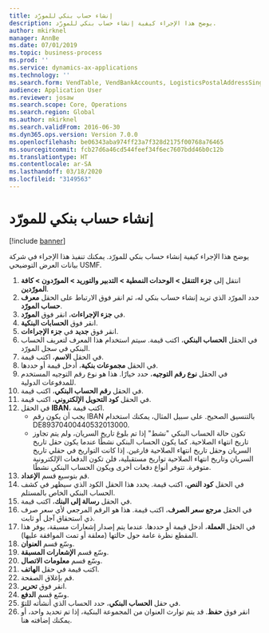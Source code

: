 ```yaml
---
title: إنشاء حساب بنكي للمورّد
description: يوضح هذا الإجراء كيفية إنشاء حساب بنكي للمورّد.
author: mkirknel
manager: AnnBe
ms.date: 07/01/2019
ms.topic: business-process
ms.prod: ''
ms.service: dynamics-ax-applications
ms.technology: ''
ms.search.form: VendTable, VendBankAccounts, LogisticsPostalAddressSingle
audience: Application User
ms.reviewer: josaw
ms.search.scope: Core, Operations
ms.search.region: Global
ms.author: mkirknel
ms.search.validFrom: 2016-06-30
ms.dyn365.ops.version: Version 7.0.0
ms.openlocfilehash: be06343aba974ff23a7f328d2175f00768a76465
ms.sourcegitcommit: fcb27d6a46cd544feef34f6ec7607bdd46b0c12b
ms.translationtype: HT
ms.contentlocale: ar-SA
ms.lasthandoff: 03/18/2020
ms.locfileid: "3149563"
---
```

# <a name="create-a-vendor-bank-account"></a>إنشاء حساب بنكي للمورّد

[!include [banner](../../includes/banner.md)]

يوضح هذا الإجراء كيفية إنشاء حساب بنكي للمورّد. يمكنك تنفيذ هذا الإجراء في شركة بيانات العرض التوضيحي USMF.

1. انتقل إلى **جزء التنقل > الوحدات النمطية > التدبير والتوريد > المورّدون‬ > كافة المورّدين‬**.
2. حدد المورّد الذي تريد إنشاء حساب بنكي له، ثم انقر فوق الارتباط على الحقل **معرف حساب المورّد**.
3. في **جزء الإجراءات**، انقر فوق **المورّد**.
4. انقر فوق **الحسابات البنكية**.
5. انقر فوق **جديد** في **جزء الإجراءات**.
6. في الحقل **الحساب البنكي**، اكتب قيمة. سيتم استخدام هذا المعرف لتعريف الحساب البنكي في سجل المورّد.  
7. في الحقل **الاسم**، اكتب قيمة.
8. في الحقل **مجموعات بنكية‬**، أدخل قيمة أو حددها.
9. في الحقل **نوع رقم التوجيه**، حدد خيارًا. هذا هو نوع رقم التوجيه المستخدم للمدفوعات الدولية.  
10. في الحقل **رقم الحساب البنكي**، اكتب قيمة.
11. في الحقل **كود التحويل الإلكتروني‬**، اكتب قيمة.
12. في الحقل **IBAN‬**، اكتب قيمة.
    - يجب أن يكون رقم IBAN بالتنسيق الصحيح. على سبيل المثال، يمكنك استخدام DE89370400440532013000.  
    - تكون حالة الحساب البنكي "نشط" إذا تم بلوغ تاريخ السريان، ولم يتم تجاوز تاريخ انتهاء الصلاحية. كما يكون الحساب البنكي نشطًا عندما يكون حقل تاريخ السريان وحقل تاريخ انتهاء الصلاحية فارغين. إذا كانت التواريخ في حقلي تاريخ السريان وتاريخ انتهاء الصلاحية تواريخ مستقبلية، فلن تكون الدفعات الإلكترونية متوفرة. تتوفر أنواع دفعات أخرى ويكون الحساب البنكي نشطًا.  
13. قم بتوسيع قسم **الإعداد**.
14. في الحقل **كود النص**، اكتب قيمة. يحدد هذا الحقل الكود الذي سيظهر في كشف الحساب البنكي الخاص بالمستلم.  
15. في الحقل **رسالة إلى البنك**، اكتب قيمة.
16. في الحقل **مرجع سعر الصرف**، اكتب قيمة. هذا هو الرقم المرجعي لأي سعر صرف ذي استحقاق آجل أو ثابت.
17. في الحقل **العملة**، أدخل قيمة أو حددها. عندما يتم إصدار إشعارات مسبقة، يوفر هذا المقطع نظرة عامة حول حالتها (معلقة أو تمت الموافقة عليها).  
18. وسّع قسم **العنوان**.
19. وسّع قسم **الإشعارات المسبقة‬**.
20. وسّع قسم **معلومات الاتصال**.
21. اكتب قيمة في حقل **الهاتف**.
22. قم بإغلاق الصفحة.
23. انقر فوق **تحرير**.
24. وسّع قسم **الدفع**.
25. في حقل **الحساب البنكي**، حدد الحساب الذي أنشأته للتوّ.
26. انقر فوق **حفظ**. قد يتم توارث العنوان من المجموعة البنكية، إذا تم تحديد واحد، أو يمكنك إضافته هنا.  

